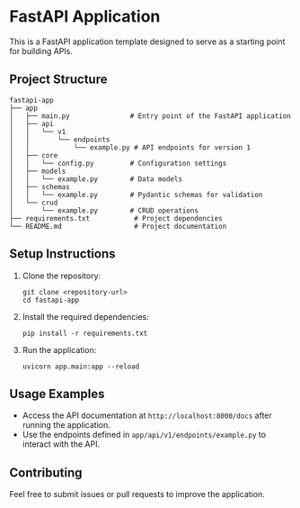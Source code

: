 # FastAPI Application

This is a FastAPI application template designed to serve as a starting point for building APIs. 

## Project Structure

```
fastapi-app
├── app
│   ├── main.py               # Entry point of the FastAPI application
│   ├── api
│   │   └── v1
│   │       └── endpoints
│   │           └── example.py # API endpoints for version 1
│   ├── core
│   │   └── config.py         # Configuration settings
│   ├── models
│   │   └── example.py        # Data models
│   ├── schemas
│   │   └── example.py        # Pydantic schemas for validation
│   └── crud
│       └── example.py        # CRUD operations
├── requirements.txt           # Project dependencies
└── README.md                  # Project documentation
```

## Setup Instructions

1. Clone the repository:
   ```
   git clone <repository-url>
   cd fastapi-app
   ```

2. Install the required dependencies:
   ```
   pip install -r requirements.txt
   ```

3. Run the application:
   ```
   uvicorn app.main:app --reload
   ```

## Usage Examples

- Access the API documentation at `http://localhost:8000/docs` after running the application.
- Use the endpoints defined in `app/api/v1/endpoints/example.py` to interact with the API.

## Contributing

Feel free to submit issues or pull requests to improve the application.
